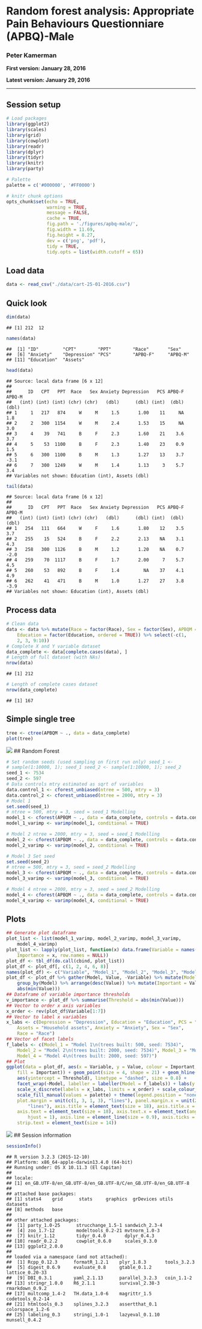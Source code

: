 Random forest analysis: Appropriate Pain Behaviours Questionniare (APBQ)-Male
=============================================================================

### Peter Kamerman

**First version: January 28, 2016**

**Latest version: January 29, 2016**

------------------------------------------------------------------------

Session setup
-------------

``` r
# Load packages
library(ggplot2)
library(scales)
library(grid)
library(cowplot)
library(readr)
library(dplyr)
library(tidyr)
library(knitr)
library(party)

# Palette
palette = c('#000000', '#FF0000')

# knitr chunk options
opts_chunk$set(echo = TRUE,
               warning = TRUE,
               message = FALSE,
               cache = TRUE,
               fig.path = './figures/apbq-male/',
               fig.width = 11.69,
               fig.height = 8.27,
               dev = c('png', 'pdf'),
               tidy = TRUE, 
               tidy.opts = list(width.cutoff = 65))
```

Load data
---------

``` r
data <- read_csv("./data/cart-25-01-2016.csv")
```

Quick look
----------

``` r
dim(data)
```

    ## [1] 212  12

``` r
names(data)
```

    ##  [1] "ID"         "CPT"        "PPT"        "Race"       "Sex"       
    ##  [6] "Anxiety"    "Depression" "PCS"        "APBQ-F"     "APBQ-M"    
    ## [11] "Education"  "Assets"

``` r
head(data)
```

    ## Source: local data frame [6 x 12]
    ## 
    ##      ID   CPT   PPT  Race   Sex Anxiety Depression   PCS APBQ-F APBQ-M
    ##   (int) (int) (int) (chr) (chr)   (dbl)      (dbl) (int)  (dbl)  (dbl)
    ## 1     1   217   874     W     M     1.5       1.00    11     NA    1.8
    ## 2     2   300  1154     W     M     2.4       1.53    15     NA    3.0
    ## 3     4    39   741     B     F     2.3       1.60    21    3.6    3.7
    ## 4     5    53  1100     B     F     2.3       1.40    23    0.9    1.5
    ## 5     6   300  1100     B     M     1.3       1.27    13    3.7   -3.1
    ## 6     7   300  1249     W     M     1.4       1.13     3    5.7    3.4
    ## Variables not shown: Education (int), Assets (dbl)

``` r
tail(data)
```

    ## Source: local data frame [6 x 12]
    ## 
    ##      ID   CPT   PPT  Race   Sex Anxiety Depression   PCS APBQ-F APBQ-M
    ##   (int) (int) (int) (chr) (chr)   (dbl)      (dbl) (int)  (dbl)  (dbl)
    ## 1   254   111   664     W     F     1.6       1.80    12    3.5    3.7
    ## 2   255    15   524     B     F     2.2       2.13    NA    3.1    4.3
    ## 3   258   300  1126     B     M     1.2       1.20    NA    0.7   -2.0
    ## 4   259    70  1117     B     F     1.7       2.00     7    5.7    4.5
    ## 5   260    53   892     B     F     1.4         NA    37    4.1    4.9
    ## 6   262    41   471     B     M     1.0       1.27    27    3.8   -3.9
    ## Variables not shown: Education (int), Assets (dbl)

Process data
------------

``` r
# Clean data
data <- data %>% mutate(Race = factor(Race), Sex = factor(Sex), APBQM = `APBQ-M`, 
    Education = factor(Education, ordered = TRUE)) %>% select(-c(1, 
    2, 3, 9:10))
# Complete X and Y variable dataset
data_complete <- data[complete.cases(data), ]
# Length of full dataset (with NAs)
nrow(data)
```

    ## [1] 212

``` r
# Length of complete cases dataset
nrow(data_complete)
```

    ## [1] 167

Simple single tree
------------------

``` r
tree <- ctree(APBQM ~ ., data = data_complete)
plot(tree)
```

![](./figures/apbq-male/single_tree-1.png)
 \#\# Random Forest

``` r
# Set random seeds (used sampling on first run only) seed_1 <-
# sample(1:10000, 1); seed_1 seed_2 <- sample(1:10000, 1); seed_2
seed_1 <- 7534
seed_2 <- 597
# Data controls mtry estimated as sqrt of variables
data.control_1 <- cforest_unbiased(ntree = 500, mtry = 3)
data.control_2 <- cforest_unbiased(ntree = 2000, mtry = 3)
# Model 1
set.seed(seed_1)
# ntree = 500, mtry = 3, seed = seed_1 Modelling
model_1 <- cforest(APBQM ~ ., data = data_complete, controls = data.control_1)
model_1_varimp <- varimp(model_1, conditional = TRUE)

# Model 2 ntree = 2000, mtry = 3, seed = seed_1 Modelling
model_2 <- cforest(APBQM ~ ., data = data_complete, controls = data.control_2)
model_2_varimp <- varimp(model_2, conditional = TRUE)

# Model 3 Set seed
set.seed(seed_2)
# ntree = 500, mtry = 3, seed = seed_2 Modelling
model_3 <- cforest(APBQM ~ ., data = data_complete, controls = data.control_1)
model_3_varimp <- varimp(model_3, conditional = TRUE)

# Model 4 ntree = 2000, mtry = 3, seed = seed_2 Modelling
model_4 <- cforest(APBQM ~ ., data = data_complete, controls = data.control_2)
model_4_varimp <- varimp(model_4, conditional = TRUE)
```

Plots
-----

``` r
## Generate plot dataframe
plot_list <- list(model_1_varimp, model_2_varimp, model_3_varimp, 
    model_4_varimp)
plot_list <- lapply(plot_list, function(x) data.frame(Variable = names(x), 
    Importance = x, row.names = NULL))
plot_df <- tbl_df(do.call(cbind, plot_list))
plot_df <- plot_df[, c(1, 2, 4, 6, 8)]
names(plot_df) <- c("Variable", "Model_1", "Model_2", "Model_3", "Model_4")
plot_df <- plot_df %>% gather(Model, Value, -Variable) %>% mutate(Model = factor(Model)) %>% 
    group_by(Model) %>% arrange(desc(Value)) %>% mutate(Important = Value >= 
    abs(min(Value)))
## Dataframe of variable importance thresholds
v_importance <- plot_df %>% summarise(Threshold = abs(min(Value)))
## Vector to order x axis variables
x_order <- rev(plot_df$Variable[1:7])
## Vector to label x variables
x_labs <- c(Depression = "Depression", Education = "Education", PCS = "Catastrophizing", 
    Assets = "Household assets", Anxiety = "Anxiety", Sex = "Sex", 
    Race = "Race")
## Vector of facet labels
f_labels <- c(Model_1 = "Model 1\n(trees built: 500, seed: 7534)", 
    Model_2 = "Model 2\n(trees built: 2000, seed: 7534)", Model_3 = "Model 3\n(trees built: 500, seed: 597)", 
    Model_4 = "Model 4\n(trees built: 2000, seed: 597)")
## Plot
ggplot(data = plot_df, aes(x = Variable, y = Value, colour = Important, 
    fill = Important)) + geom_point(size = 4, shape = 21) + geom_hline(data = v_importance, 
    aes(yintercept = Threshold), linetype = "dashed", size = 0.8) + 
    facet_wrap(~Model, labeller = labeller(Model = f_labels)) + labs(y = "Variable importance (arbitrary units)\n") + 
    scale_x_discrete(labels = x_labs, limits = x_order) + scale_colour_manual(values = palette) + 
    scale_fill_manual(values = palette) + theme(legend.position = "none", 
    plot.margin = unit(c(1, 3, 1, 3), "lines"), panel.margin.x = unit(2, 
        "lines"), axis.title = element_text(size = 18), axis.title.x = element_blank(), 
    axis.text = element_text(size = 18), axis.text.x = element_text(angle = 30, 
        hjust = 1), axis.line = element_line(size = 0.9), axis.ticks = element_line(size = 0.9), 
    strip.text = element_text(size = 14))
```

![](./figures/apbq-male/plot-1.png)
 \#\# Session information

``` r
sessionInfo()
```

    ## R version 3.2.3 (2015-12-10)
    ## Platform: x86_64-apple-darwin13.4.0 (64-bit)
    ## Running under: OS X 10.11.3 (El Capitan)
    ## 
    ## locale:
    ## [1] en_GB.UTF-8/en_GB.UTF-8/en_GB.UTF-8/C/en_GB.UTF-8/en_GB.UTF-8
    ## 
    ## attached base packages:
    ## [1] stats4    grid      stats     graphics  grDevices utils     datasets 
    ## [8] methods   base     
    ## 
    ## other attached packages:
    ##  [1] party_1.0-25      strucchange_1.5-1 sandwich_2.3-4   
    ##  [4] zoo_1.7-12        modeltools_0.2-21 mvtnorm_1.0-3    
    ##  [7] knitr_1.12        tidyr_0.4.0       dplyr_0.4.3      
    ## [10] readr_0.2.2       cowplot_0.6.0     scales_0.3.0     
    ## [13] ggplot2_2.0.0    
    ## 
    ## loaded via a namespace (and not attached):
    ##  [1] Rcpp_0.12.3      formatR_1.2.1    plyr_1.8.3       tools_3.2.3     
    ##  [5] digest_0.6.9     evaluate_0.8     gtable_0.1.2     lattice_0.20-33 
    ##  [9] DBI_0.3.1        yaml_2.1.13      parallel_3.2.3   coin_1.1-2      
    ## [13] stringr_1.0.0    R6_2.1.1         survival_2.38-3  rmarkdown_0.9.2 
    ## [17] multcomp_1.4-2   TH.data_1.0-6    magrittr_1.5     codetools_0.2-14
    ## [21] htmltools_0.3    splines_3.2.3    assertthat_0.1   colorspace_1.2-6
    ## [25] labeling_0.3     stringi_1.0-1    lazyeval_0.1.10  munsell_0.4.2
